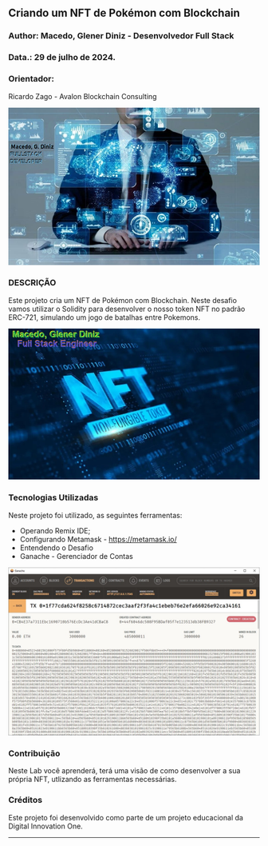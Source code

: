 ## Criando um NFT de Pokémon com Blockchain
### Author: Macedo, Glener Diniz - Desenvolvedor Full Stack
### Data.: 29 de julho de 2024.

### Orientador:
Ricardo Zago - Avalon Blockchain Consulting
<p align="center">
  <img src="https://raw.githubusercontent.com/gdmacedo/Glener-Talk/main/developer-MacedoGDiniz.jpg" alt="Macedo, Glener Diniz">
</p>

### DESCRIÇÃO
Este projeto cria um NFT de Pokémon com Blockchain. 
Neste desafio vamos utilizar o Solidity para desenvolver o nosso token NFT no padrão ERC-721, simulando um jogo de batalhas entre Pokemons.

<p align="center">
  <img src="https://raw.githubusercontent.com/gdmacedo/NFTPok-mon_Blockchain/main/FullStack.jpg" alt="Criando um NFT de Pokémon com Blockchain">
</p>


### Tecnologias Utilizadas
Neste projeto foi utilizado, as seguintes ferramentas:
- Operando Remix IDE;
- Configurando Metamask - https://metamask.io/​
- Entendendo o Desafio
- Ganache - Gerenciador de Contas 


<p align="center">
  <img src="https://raw.githubusercontent.com/gdmacedo/NFTPok-mon_Blockchain/main/ContratoCriado.jpg" alt="Ganache">
</p>


### Contribuição
Neste Lab você aprenderá, terá uma visão de como desenvolver a sua própria NFT, utlizando as ferramentas necessárias.


### Créditos
Este projeto foi desenvolvido como parte de um projeto educacional da Digital Innovation One.

---

